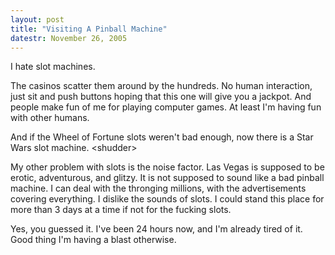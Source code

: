 ```yaml
---
layout: post
title: "Visiting A Pinball Machine"
datestr: November 26, 2005
---
```


I hate slot machines.

The casinos scatter them around by the hundreds.  No human interaction, just sit and push buttons hoping that this one will give you a jackpot.  And people make fun of me for playing computer games.  At least I'm having fun with other humans.

And if the Wheel of Fortune slots weren't bad enough, now there is a Star Wars slot machine.  &lt;shudder&gt;

My other problem with slots is the noise factor.  Las Vegas is supposed to be erotic, adventurous, and glitzy.  It is not supposed to sound like a bad pinball machine.  I can deal with the thronging millions, with the advertisements covering everything.  I dislike the sounds of slots.  I could stand this place for more than 3 days at a time if not for the fucking slots.

Yes, you guessed it.  I've been 24 hours now, and I'm already tired of it.  Good thing I'm having a blast otherwise.

